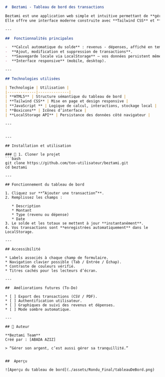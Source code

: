 ```markdown
#  Beztami - Tableau de bord des transactions

Beztami est une application web simple et intuitive permettant de **gérer vos revenus, vos dépenses et votre solde en temps réel**.  
Elle offre une interface moderne construite avec **Tailwind CSS** et **JavaScript**, tout en assurant l’accessibilité et la compatibilité sur tous les appareils.

---

##  Fonctionnalités principales

-  **Calcul automatique du solde** : revenus - dépenses, affiché en temps réel.  
-  **Ajout, modification et suppression de transactions**.  
-  **Sauvegarde locale via LocalStorage** — vos données persistent même après rechargement.  
-  **Interface responsive** (mobile, desktop).  

---

## Technologies utilisées

| Technologie | Utilisation |
|-------------|--------------|
| **HTML5** | Structure sémantique du tableau de bord |
| **Tailwind CSS** | Mise en page et design responsive |
| **JavaScript ** | Logique de calcul, interactions, stockage local |
| **Boxicons** | Icônes d’interface |
| **LocalStorage API** | Persistance des données côté navigateur |

---


```

````

---

## Installation et utilisation

### 🔧 1. Cloner le projet
```bash
git clone https://github.com/ton-utilisateur/beztami.git
cd beztami

---

## Fonctionnement du tableau de bord

1. Cliquez sur **“Ajouter une transaction”**.
2. Remplissez les champs :

   * Description
   * Montant
   * Type (revenu ou dépense)
   * Date
3. Le solde et les totaux se mettent à jour **instantanément**.
4. Vos transactions sont **enregistrées automatiquement** dans le LocalStorage.

---

## Accessibilité

* Labels associés à chaque champ de formulaire.
* Navigation clavier possible (Tab / Entrée / Échap).
* Contraste de couleurs vérifié.
* Titres cachés pour les lecteurs d’écran.

---

##  Améliorations futures (To-Do)

* [ ] Export des transactions (CSV / PDF).
* [ ] Authentification utilisateur.
* [ ] Graphiques de suivi des revenus et dépenses.
* [ ] Mode sombre automatique.

---

## 🧑 Auteur

**Beztami Team**
Créé par : [ABADA AZIZ]

> “Gérer son argent, c’est aussi gérer sa tranquillité.”


##  Aperçu

![Aperçu du tableau de bord](./assets/Rondu_Final/tableauDeBord.png)
